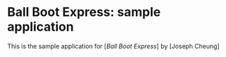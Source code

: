 # Ball Boot Express: sample application

This is the sample application for [*Ball Boot Express*] by [Joseph Cheung]